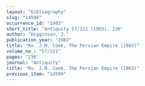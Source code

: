 ```yaml
---
layout: "bibliography"
slug: "14596"
occurrence_id: "1403"
short_title: "Antiquity 57/221 (1983), 236"
author: "Higginson, J."
publication_year: "1983"
title: "Rv. J.M. Cook, The Persian Empire (1983)"
volume_no_: "57/221"
pages: "236"
journal: "Antiquity"
title: "Rv. J.M. Cook, The Persian Empire (1983)"
previous_item: "14599"
---
```

